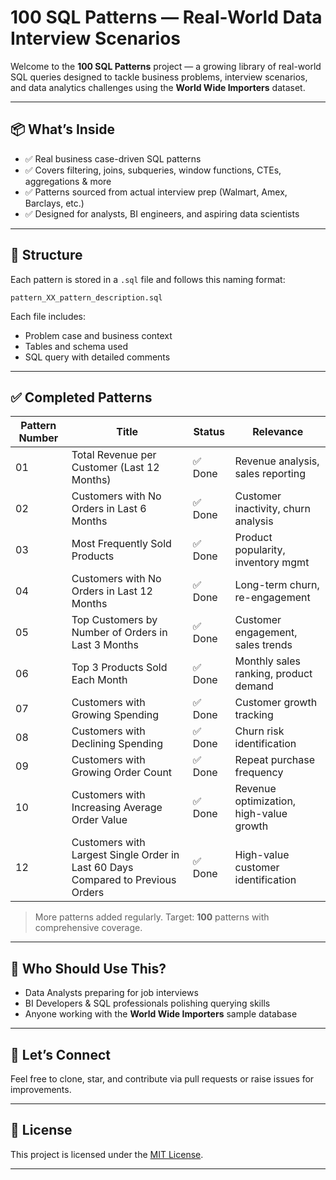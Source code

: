 # 100 SQL Patterns — Real-World Data Interview Scenarios

Welcome to the **100 SQL Patterns** project — a growing library of real-world SQL queries designed to tackle business problems, interview scenarios, and data analytics challenges using the **World Wide Importers** dataset.

---

## 📦 What’s Inside

- ✅ Real business case-driven SQL patterns  
- ✅ Covers filtering, joins, subqueries, window functions, CTEs, aggregations & more  
- ✅ Patterns sourced from actual interview prep (Walmart, Amex, Barclays, etc.)  
- ✅ Designed for analysts, BI engineers, and aspiring data scientists  

---

## 📂 Structure

Each pattern is stored in a `.sql` file and follows this naming format:

`pattern_XX_pattern_description.sql`

Each file includes:  
- Problem case and business context  
- Tables and schema used  
- SQL query with detailed comments  

---

## ✅ Completed Patterns

| Pattern Number | Title                                              | Status  | Relevance                            |
|----------------|----------------------------------------------------|---------|------------------------------------|
| 01             | Total Revenue per Customer (Last 12 Months)        | ✅ Done | Revenue analysis, sales reporting  |
| 02             | Customers with No Orders in Last 6 Months          | ✅ Done | Customer inactivity, churn analysis|
| 03             | Most Frequently Sold Products                      | ✅ Done | Product popularity, inventory mgmt |
| 04             | Customers with No Orders in Last 12 Months         | ✅ Done | Long-term churn, re-engagement     |
| 05             | Top Customers by Number of Orders in Last 3 Months | ✅ Done | Customer engagement, sales trends  |
| 06             | Top 3 Products Sold Each Month                     | ✅ Done | Monthly sales ranking, product demand|
| 07             | Customers with Growing Spending                    | ✅ Done | Customer growth tracking            |
| 08             | Customers with Declining Spending                  | ✅ Done | Churn risk identification           |
| 09             | Customers with Growing Order Count                 | ✅ Done | Repeat purchase frequency           |
| 10             | Customers with Increasing Average Order Value      | ✅ Done | Revenue optimization, high-value growth |
| 12             | Customers with Largest Single Order in Last 60 Days Compared to Previous Orders | ✅ Done | High-value customer identification |

> More patterns added regularly. Target: **100** patterns with comprehensive coverage.

---

## 🧠 Who Should Use This?

- Data Analysts preparing for job interviews  
- BI Developers & SQL professionals polishing querying skills  
- Anyone working with the **World Wide Importers** sample database  

---

## 💬 Let’s Connect

Feel free to clone, star, and contribute via pull requests or raise issues for improvements.

---

## 📜 License

This project is licensed under the [MIT License](LICENSE).

---
